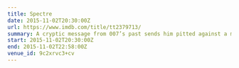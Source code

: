 ```yaml
---
title: Spectre
date: 2015-11-02T20:30:00Z
url: https://www.imdb.com/title/tt2379713/
summary: A cryptic message from 007’s past sends him pitted against a mysterious terrorist organization called Spectre, and learns of its involvement in previous events of his most dangerous missions.
start: 2015-11-02T20:30:00Z
end: 2015-11-02T22:58:00Z
venue_id: 9c2xrvc3+cv
---
```

